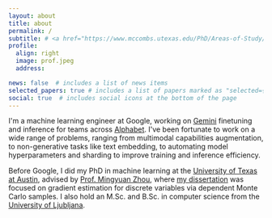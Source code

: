 ```yaml
---
layout: about
title: about
permalink: /
subtitle: # <a href="https://www.mccombs.utexas.edu/PhD/Areas-of-Study/IROM">IROM Department</a> &#8226; <a href="https://www.mccombs.utexas.edu/">McCombs School of Business</a> &#8226; <a href="https://www.utexas.edu/">University of Texas at Austin</a>
profile:
  align: right
  image: prof.jpeg
  address:

news: false  # includes a list of news items
selected_papers: true # includes a list of papers marked as "selected={true}"
social: true  # includes social icons at the bottom of the page
---
```


I'm a machine learning engineer at Google, working on [Gemini](https://gemini.google.com) finetuning and inference for teams across [Alphabet](https://abc.xyz). I've been fortunate to work on a wide range of problems, ranging from multimodal capabilities augmentation, to non-generative tasks like text embedding, to automating model hyperparameters and sharding to improve training and inference efficiency.

Before Google, I did my PhD in machine learning at the [University of Texas at Austin](https://www.utexas.edu/), advised by [Prof. Mingyuan Zhou](http://mingyuanzhou.github.io/), where [my dissertation](https://repositories.lib.utexas.edu/items/b2924809-2671-48ba-b004-5e509f50bcc0) was focused on gradient estimation for discrete variables via dependent Monte Carlo samples. I also hold an M.Sc. and B.Sc. in computer science from the [University of Ljubljana](https://fri.uni-lj.si/en).

<!-- I'm a machine learning engineer at [Google](https://about.google/), working on large language models. Before that, I did my PhD in machine learning at [UT Austin](https://www.utexas.edu/), advised by [Prof. Mingyuan Zhou](http://mingyuanzhou.github.io/), where I did research in backpropagating through discrete variables in deep learning. I also hold an M.Sc. and B.Sc. in computer science from the [University of Ljubljana](https://fri.uni-lj.si/en). 
Before starting my PhD, I worked on applying machine learning to different domains. 
I was a visiting researcher at Stanford University, working with [Prof. Leskovec](https://cs.stanford.edu/~jure/) 
on applying NLP to extract protein-protein interactions from the scientific literature.
 I also worked as a data scientist at [Zemanta](https://www.zemanta.com/) 
 and [Salviol](http://www.salviol.com/) preventing fraud in native advertising and insurance claims, 
 respectively. For more details, see my [resume](assets/pdf/Resume-Alek-Dimitriev.pdf).  
 In my free time, i like to [read](https://www.goodreads.com/review/list/9349542-alek), 
 listen to podcasts, and think about how best to [improve the world](https://en.wikipedia.org/wiki/Effective_altruism). -->